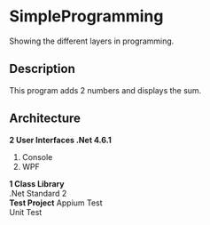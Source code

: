 # SimpleProgramming  
Showing the different layers in programming.  


## Description  
This program adds 2 numbers and displays the sum.  

## Architecture  
**2 User Interfaces .Net 4.6.1**  
1. Console  
2. WPF  

**1 Class Library**  
.Net Standard 2   
**Test Project**
Appium Test  
Unit Test  

